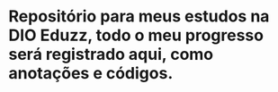 # Repositório para meus estudos na DIO Eduzz, todo o meu progresso será registrado aqui, como anotações e códigos.
